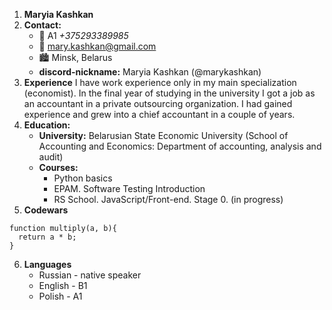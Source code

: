 1. **Maryia Kashkan**
2. **Contact:**
    - :iphone: A1 *+375293389985*
    - :email: mary.kashkan@gmail.com
    - :cityscape: Minsk, Belarus
    - **discord-nickname:** Maryia Kashkan (@marykashkan)
3. **Experience**
    I have work experience only in my main specialization (economist). In the final year of studying in the university I got a job as an accountant in a private outsourcing organization. I had gained experience and grew into a chief accountant in a couple of years.
4. **Education:**
    - **University:** Belarusian State Economic University (School of Accounting and Economics: Department of accounting, analysis and audit)
    - **Courses:** 
        - Python basics
        - EPAM. Software Testing Introduction
        - RS School. JavaScript/Front-end. Stage 0. (in progress)
5. **Codewars**
```
function multiply(a, b){
  return a * b;
}
```
6. **Languages**
    - Russian - native speaker
    - English - B1
    - Polish - A1